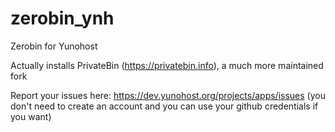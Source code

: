 # zerobin_ynh
Zerobin for Yunohost

Actually installs PrivateBin (https://privatebin.info), a much more maintained fork

Report your issues here: https://dev.yunohost.org/projects/apps/issues (you don't need to create an account and you can use your github credentials if you want)
